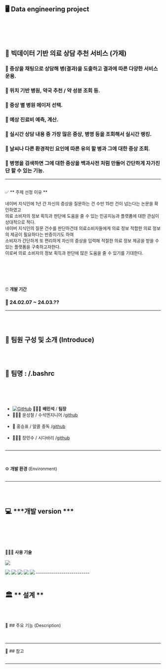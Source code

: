 

🖥️ **Data engineering project**
<br><br>
-------------------------
<br><br>
## 📕 빅데이터 기반 의료 상담 추천 서비스 (가제)
### 📗 증상을 채팅으로 상담해 병(결과)을 도출하고 결과에 따른 다양한 서비스 운용.
### 📗 위치 기반 병원, 약국 추천 / 약 성분 조회 등.
### 📗 증상 별 병원 메이저 선택. 
### 📗 예상 진료비 예측, 계산.
### 📗 실시간 상담 내용 중 가장 많은 증상, 병명 등을 조회해서 실시간 랭킹.
### 📗 날씨나 다른 환경적인 요인에 따른 유의 할 병과 그에 대한 증상 조회.
### 📗 병명을 검색하면 그에 대한 증상을 백과사전 처럼 만들어 간단하게 자가진단 할 수 있는 기능.
-------------------------
<br>
✅ ** 주제 선정 이유 **
<br><br>
네이버 지식인에 1년 간 자신의 증상을 질문하는 건 수만 15만 건이 넘는다는 논문을 확인하였고
<br>
의료 소비자의 정보 획득과 판단에 도움을 줄 수 있는 인공지능과 플랫폼에 대한 관심이 상대적으로 적다.
<br>
네이버 지식인의 질문 건수를 판단하건데 의료소비자들에게 의료 정보 적합한 의료 정보의 제공이 필요하다는 반증이기도 하여
<br>
소비자가 간단하게 또 편리하게 자신의 증상을 입력해 적절한 의료 정보 제공을 받을 수 있는 플랫폼을 구축하고자한다.
<br>
이로써 의료 소비자의 정보 획득과 판단에 많은 도움을 줄 수 있기를 기대한다. 

<br><br>
--------------------------
⏰ **개발 기간**
<br>
### 📅 24.02.07 ~ 24.03.??

--------------------------
<br><br>
## 👥 **팀원** 구성 및 소개 (Introduce)
<br><br>
👭 **팀명** : /.bashrc
<br><br>
---------------------------
<br><br>
- [![GitHub](https://img.shields.io/badge/github-181717?style=for-the-badge&logo=github&logoColor=white)](https://github.com/minseok1994)  🤷🏻‍♂️ **배민석** / **팀장** 
- 💁🏻‍♂️ 윤성철 / 수석엔지니어 /[github](https://github.com/cheol2Y)
<br><br>
- 🍺 홍승표 / 알콜 중독 /[github](https://github.com/stfano)
<br><br>
- 💇🏻‍♂️ 장민수 / 시다바리 /[github](https://github.com/jms0522)
<br><br>
-------------------------
<br><br>
⚙️ **개발 환경** (Environment)
<br><br>

-------------------------
<br><br>
💻 ***개발 version ***
<br><br><br>
---------------------------
<br><br>
👨🏻‍💻 **사용 기술** 
<br><br>
<img src="https://img.shields.io/badge/apachehadoop-66CCFF?style=for-the-badge&logo=apachehadoop&logoColor=white">

<img src="https://img.shields.io/badge/apachespark-E25A1C?style=for-the-badge&logo=apachespark&logoColor=white">

<img src="https://img.shields.io/badge/linux-FCC624?style=for-the-badge&logo=linux&logoColor=black"> 


<img src="https://img.shields.io/badge/html5-E34F26?style=flat-square&logo=html5&logoColor=white"> 
        <img src="https://img.shields.io/badge/css-1572B6?style=flat-square&logo=css3&logoColor=white"> 
        <img src="https://img.shields.io/badge/javascript-F7DF1E?style=flat-square&logo=javascript&logoColor=black"> 
---------------------------
<br><br>

🏛️ ** 설계 **
<br><br><br>
---------------------------

📌 ## 주요 기능 (Description)
<br><br><br>

---------------------------
🔗  ## 참고 
<br><br>

---------------------------




